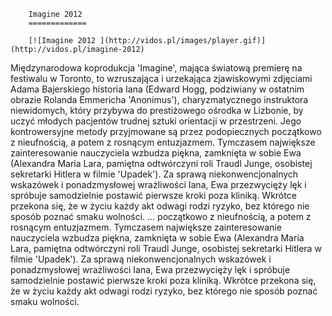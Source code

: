 
        Imagine 2012 
        =============
        
        [![Imagine 2012 ](http://vidos.pl/images/player.gif)](http://vidos.pl/imagine-2012)
        
        
 Międzynarodowa koprodukcja 'Imagine', mająca światową premierę na festiwalu w Toronto, to wzruszająca i urzekająca zjawiskowymi zdjęciami Adama Bajerskiego historia Iana (Edward Hogg, podziwiany w ostatnim obrazie Rolanda Emmericha 'Anonimus'), charyzmatycznego instruktora niewidomych, który przybywa do prestiżowego ośrodka w Lizbonie, by uczyć młodych pacjentów trudnej sztuki orientacji w przestrzeni. Jego kontrowersyjne metody przyjmowane są przez podopiecznych początkowo z nieufnością, a potem z rosnącym entuzjazmem. Tymczasem największe zainteresowanie nauczyciela wzbudza piękna, zamknięta w sobie Ewa (Alexandra Maria Lara, pamiętna odtwórczyni roli Traudl Junge, osobistej sekretarki Hitlera w filmie 'Upadek'). Za sprawą niekonwencjonalnych wskazówek i ponadzmysłowej wrażliwości Iana, Ewa przezwycięży lęk i spróbuje samodzielnie postawić pierwsze kroki poza kliniką. Wkrótce przekona się, że w życiu każdy akt odwagi rodzi ryzyko, bez którego nie sposób poznać smaku wolności.   ... początkowo z nieufnością, a potem z rosnącym entuzjazmem. Tymczasem największe zainteresowanie nauczyciela wzbudza piękna, zamknięta w sobie Ewa (Alexandra Maria Lara, pamiętna odtwórczyni roli Traudl Junge, osobistej sekretarki Hitlera w filmie 'Upadek'). Za sprawą niekonwencjonalnych wskazówek i ponadzmysłowej wrażliwości Iana, Ewa przezwycięży lęk i spróbuje samodzielnie postawić pierwsze kroki poza kliniką. Wkrótce przekona się, że w życiu każdy akt odwagi rodzi ryzyko, bez którego nie sposób poznać smaku wolności.
    